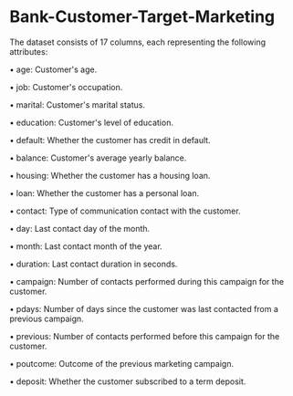 # Bank-Customer-Target-Marketing

The dataset consists of 17 columns, each representing the following attributes:

• age: Customer's age.

• job: Customer's occupation.

• marital: Customer's marital status.

• education: Customer's level of education.

• default: Whether the customer has credit in default.

• balance: Customer's average yearly balance.

• housing: Whether the customer has a housing loan.

• loan: Whether the customer has a personal loan.

• contact: Type of communication contact with the customer.

• day: Last contact day of the month.

• month: Last contact month of the year.

• duration: Last contact duration in seconds.

• campaign: Number of contacts performed during this campaign for the customer.

• pdays: Number of days since the customer was last contacted from a previous campaign.

• previous: Number of contacts performed before this campaign for the customer.

• poutcome: Outcome of the previous marketing campaign.

• deposit: Whether the customer subscribed to a term deposit.
